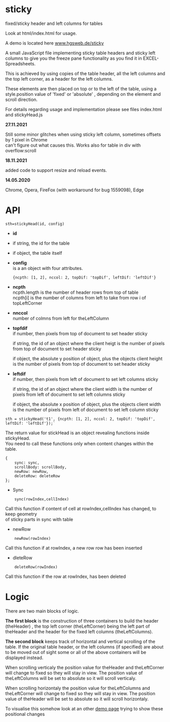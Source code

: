sticky
=======

fixed/sticky header and left columns for tables

Look at html/index.html  for usage.

A demo is located here <a href='https://www.hgsweb.de/sticky/index.html'>www.hgsweb.de/sticky</a>

A small JavaScript file implementing sticky table headers and 
sticky left columns to give you the freeze pane functionality 
as you find it in EXCEL-Spreadsheets.

This is achieved by using copies of the table header, all the left columns and
the top left corner, as a header for the left columns.

These elements are then placed on top or to the left of the table, using a style.position
value of 'fixed' or 'absolute' , depending on the element and scroll direction.

For details regarding usage and implementation please see 
files index.html and stickyHead.js 

**27.11.2021**

Still some minor glitches when using sticky left column, sometimes offsets by 1 pixel in Chrome  
can't figure out what causes this.
Works also for table in div with overflow:scroll

**18.11.2021**

added code to support resize and reload events.

**14.05.2020**

Chrome, Opera, FireFox (with workaround for bug 1559098), Edge

API
===

```
sth=stickyHead(id, config)
```

- **id**    
- if string, the id for the table  
- if object, the table itself  

- **config**  
    is a an object with four attributes.
    ```
    {ncpth: [1, 2], nccol: 2, topDif: 'topDif', leftDif: 'leftDif'}
    ```
- **ncpth**  
    ncpth.length is the number of header rows from top of table  
    ncpth[i] is the number of columns from left to take from row i of topLeftCorner  
- **nnccol**  
number of colmns from left for theLeftColumn  
- **topfdif**  
    if number, then pixels from top of document to set header sticky  

    if string, the id of an object where the client heigt is the number of  pixels from top of document to set header sticky  

    if object, the absolute y position of object, plus the objects client height is the number of  pixels from top of document to set header sticky  
- **leftdif**  
    if number, then pixels from left of document to set left columns  sticky  

    if string, the id of an object where the client width is the number of  pixels from left of document to set left columns sticky  

    if object, the absolute x position of object, plus the objects client width is the number of pixels from left of 
    document to set left column sticky  

```
sth = stickyHead('t1', {ncpth: [1, 2], nccol: 2, topDif: 'topDif', leftDif: 'leftDif'});`
```
The return value for stickHead is an object revealing functions inside stickyHead.  
You need to call these functions only when content changes within the table.
```
{
    sync: sync,
    scrollBody: scrollBody,
    newRow: newRow,
    deleteRow: deleteRow
};
```

- Sync
```
    sync(rowIndex,cellIndex)
```
   Call this function if content of cell at rowIndex,cellIndex has changed, to keep geometry  
   of sticky parts in sync with table

- newRow
```
    newRow(rowIndex)
```
   Call this function if at rowIndex, a new row row has been inserted


- dleteRow
```
    deleteRow(rowIndex)
```
   Call this function if the row at rowIndex, has been deleted




Logic
=====

There are two main blocks of logic.

<b>The first block</b> is the construction of three containers to build
the header (theHeader) , the top left corner (theLeftCorner) being the left part of theHeader 
and the header for the fixed left columns (theLeftColumns).

<b>The second block</b> keeps track of horizontal and vertical scrolling of the table.
If the original table header, or the left columns (if specified) are about to be moved
out of sight some or all of the above containers will be displayed instead.

When scrolling verticaly the position value for theHeader and theLeftCorner will change to fixed 
so they will stay in view. The position value of theLeftColumns will be set to absolute so it will scroll verticaly. 

When scrolling horizontaly the position value for theLeftColumns and theLeftCorner will change to fixed so 
they will stay in view. The position value of theHeader will be set to absolute so it will scroll horizontaly. 

To visualise this somehow look at an other <a href='http://hgsweb.de/floater/html/demo.html'> demo page</a> trying to show these positional changes

